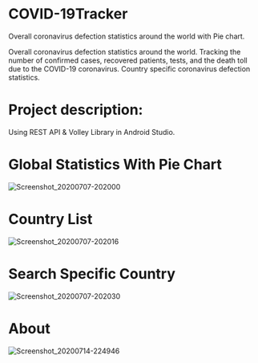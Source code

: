 # COVID-19Tracker
 Overall coronavirus defection statistics around the world with Pie chart.
 
Overall coronavirus defection statistics around the world.
Tracking the number of confirmed cases, recovered patients, tests, and the death toll due to the COVID-19 coronavirus.
Country specific coronavirus defection statistics.

# Project description:
Using REST API & Volley Library in Android Studio.


# Global Statistics With Pie Chart
![Screenshot_20200707-202000](https://user-images.githubusercontent.com/41972153/87453364-347dbf80-c624-11ea-9a33-26347506aea9.jpg)
# Country List
![Screenshot_20200707-202016](https://user-images.githubusercontent.com/41972153/87453332-2891fd80-c624-11ea-82ac-ab58a9d27a70.jpg)
# Search Specific Country
![Screenshot_20200707-202030](https://user-images.githubusercontent.com/41972153/87453360-32b3fc00-c624-11ea-8163-995b067279ef.jpg)
# About
![Screenshot_20200714-224946](https://user-images.githubusercontent.com/41972153/87453622-93dbcf80-c624-11ea-8ff2-b8240b630bd0.jpg)

